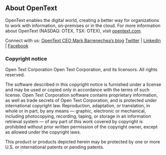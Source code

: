 
## About OpenText

OpenText enables the digital world, creating a better way for organizations to work with information, on-premises or in the cloud. For more information about OpenText (NASDAQ: OTEX, TSX: OTEX), visit [opentext.com](http://opentext.com).

Connect with us:
[OpenText CEO Mark Barrenechea’s blog](https://blogs.opentext.com/category/ceo-blog/)
[Twitter](https://twitter.com/OpenText) | [LinkedIn](https://www.linkedin.com/company/2709/) | [Facebook](https://www.facebook.com/opentext)

### Copyright notice

Open Text Corporation Open Text Corporation, and its licensors. All rights reserved.

The software described in this copyright notice is furnished under a license and may be used or copied only in accordance with the terms of such license. Open Text Corporation software contains proprietary information, as well as trade secrets of Open Text Corporation, and is protected under international copyright law. Reproduction, adaptation, or translation, in whole or in part, by any means — graphic, electronic or mechanical, including photocopying, recording, taping, or storage in an information retrieval system — of any part of this work covered by copyright is prohibited without prior written permission of the copyright owner, except as allowed under the copyright laws.

This product or products depicted herein may be protected by one or more U.S. or international patents or pending patents.